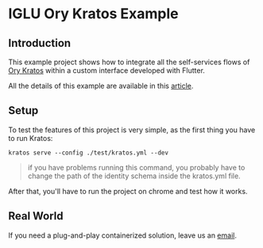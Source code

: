 # IGLU Ory Kratos Example

## Introduction

This example project shows how to integrate all the self-services flows of [Ory Kratos](https://www.ory.sh/kratos) within a custom interface developed with Flutter.

All the details of this example are available in this [article](https://www.ory.sh/login-flutter-authentication-example-api-open-source/).

## Setup

To test the features of this project is very simple, as the first thing you have to run Kratos:

    kratos serve --config ./test/kratos.yml --dev

> if you have problems running this command, you probably have to change the path of the identity schema inside the kratos.yml file.

After that, you'll have to run the project on chrome and test how it works.

## Real World

If you need a plug-and-play containerized solution, leave us an [email](mailto:info@iglu.dev).
